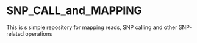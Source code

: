 # SNP_CALL_and_MAPPING
This is s simple repository for mapping reads, SNP calling and other SNP-related operations
